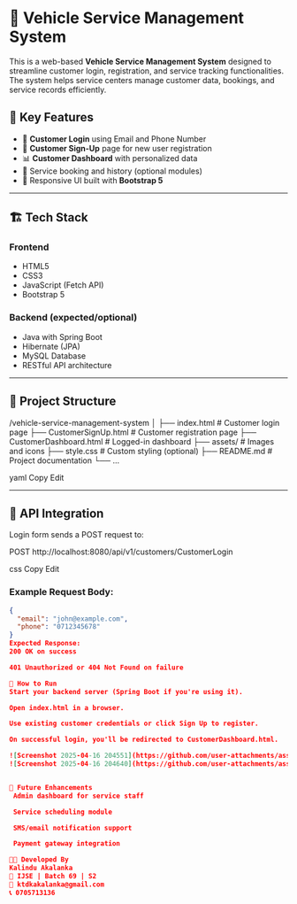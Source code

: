 # 🚗 Vehicle Service Management System

This is a web-based **Vehicle Service Management System** designed to streamline customer login, registration, and service tracking functionalities. The system helps service centers manage customer data, bookings, and service records efficiently.

## 📌 Key Features

- 🔐 **Customer Login** using Email and Phone Number
- 📝 **Customer Sign-Up** page for new user registration
- 📊 **Customer Dashboard** with personalized data
- 🧾 Service booking and history (optional modules)
- 📱 Responsive UI built with **Bootstrap 5**

---

## 🏗️ Tech Stack

### Frontend
- HTML5
- CSS3
- JavaScript (Fetch API)
- Bootstrap 5

### Backend (expected/optional)
- Java with Spring Boot
- Hibernate (JPA)
- MySQL Database
- RESTful API architecture

---

## 📁 Project Structure

/vehicle-service-management-system │ ├── index.html # Customer login page ├── CustomerSignUp.html # Customer registration page ├── CustomerDashboard.html # Logged-in dashboard ├── assets/ # Images and icons ├── style.css # Custom styling (optional) ├── README.md # Project documentation └── ...

yaml
Copy
Edit

---

## 🔌 API Integration

Login form sends a POST request to:

POST http://localhost:8080/api/v1/customers/CustomerLogin

css
Copy
Edit

### Example Request Body:

```json
{
  "email": "john@example.com",
  "phone": "0712345678"
}
Expected Response:
200 OK on success

401 Unauthorized or 404 Not Found on failure

🚀 How to Run
Start your backend server (Spring Boot if you're using it).

Open index.html in a browser.

Use existing customer credentials or click Sign Up to register.

On successful login, you'll be redirected to CustomerDashboard.html.

![Screenshot 2025-04-16 204551](https://github.com/user-attachments/assets/6922b5cf-0918-4e2c-ba85-111391ef2317)
![Screenshot 2025-04-16 204640](https://github.com/user-attachments/assets/0f5d1deb-7edb-4582-8462-df546ae25656)


📌 Future Enhancements
 Admin dashboard for service staff

 Service scheduling module

 SMS/email notification support

 Payment gateway integration

👨‍💻 Developed By
Kalindu Akalanka
📘 IJSE | Batch 69 | S2
📧 ktdkakalanka@gmail.com
📞 0705713136
